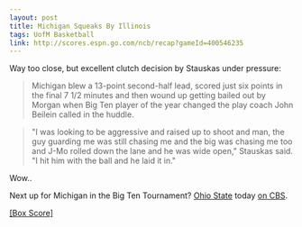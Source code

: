 ```yaml
---
layout: post
title: Michigan Squeaks By Illinois
tags: UofM Basketball
link: http://scores.espn.go.com/ncb/recap?gameId=400546235
---
```


Way too close, but excellent clutch decision by Stauskas under pressure:

> Michigan blew a 13-point second-half lead, scored just six points in the final 7 1/2 minutes and then wound up getting bailed out by Morgan when Big Ten player of the year changed the play coach John Beilein called in the huddle.

> "I was looking to be aggressive and raised up to shoot and man, the guy guarding me was still chasing me and the big was chasing me too and J-Mo rolled down the lane and he was wide open," Stauskas said. "I hit him with the ball and he laid it in."

Wow..

Next up for Michigan in the Big Ten Tournament? [Ohio State](http://espn.go.com/ncb/preview?gameId=400546600) today [on CBS](http://www.cbssports.com).

[\[Box Score\]](http://scores.espn.go.com/ncb/boxscore?gameId=400546235)
